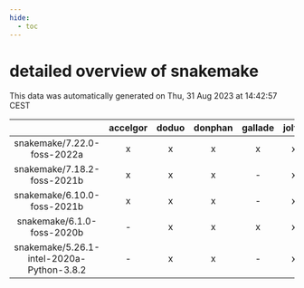 ```yaml
---
hide:
  - toc
---
```


detailed overview of snakemake
==============================


This data was automatically generated on Thu, 31 Aug 2023 at 14:42:57 CEST  

| |accelgor|doduo|donphan|gallade|joltik|skitty|swalot|victini|
| :---: | :---: | :---: | :---: | :---: | :---: | :---: | :---: | :---: |
|snakemake/7.22.0-foss-2022a|x|x|x|x|x|x|x|x|
|snakemake/7.18.2-foss-2021b|x|x|x|-|x|x|x|x|
|snakemake/6.10.0-foss-2021b|x|x|x|-|x|x|x|x|
|snakemake/6.1.0-foss-2020b|-|x|x|x|x|x|x|x|
|snakemake/5.26.1-intel-2020a-Python-3.8.2|-|x|x|-|x|x|x|x|
